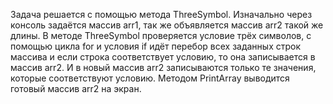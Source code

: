 Задача решается с помощью метода ThreeSymbol. Изначально через консоль задаётся массив arr1, так же объявляется массив arr2 такой же длины. В методе ThreeSymbol проверяется условие трёх символов, с помощью цикла for и условия if идёт перебор всех заданных строк массива и если строка соответствует условию, то она записывается в массив arr2. И в новый массив arr2 записываются только те значения, которые соответствуют условию. Методом PrintArray выводится готовый массив arr2 на экран.